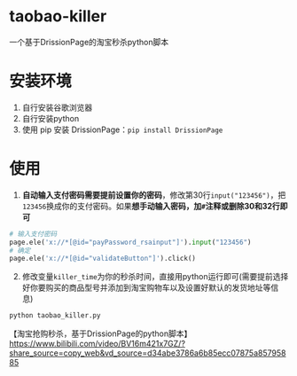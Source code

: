 # taobao-killer

一个基于DrissionPage的淘宝秒杀python脚本

# 安装环境

1. 自行安装谷歌浏览器
2. 自行安装python
3. 使用 pip 安装 DrissionPage：`pip install DrissionPage`

# 使用

1. **自动输入支付密码需要提前设置你的密码**，修改第30行`input("123456")`，把`123456`换成你的支付密码。如果**想手动输入密码，加`#`注释或删除30和32行即可**

```python
# 输入支付密码
page.ele('x://*[@id="payPassword_rsainput"]').input("123456")
# 确定
page.ele('x://*[@id="validateButton"]').click()
```

2. 修改变量`killer_time`为你的秒杀时间，直接用python运行即可(需要提前选择好你要购买的商品型号并添加到淘宝购物车以及设置好默认的发货地址等信息)

```python
python taobao_killer.py
```



【淘宝抢购秒杀，基于DrissionPage的python脚本】 https://www.bilibili.com/video/BV16m421x7GZ/?share_source=copy_web&vd_source=d34abe3786a6b85ecc07875a85795885
